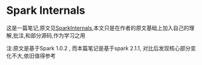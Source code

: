# Spark Internals

这是一篇笔记,原文见[SparkInternals](https://github.com/JerryLead/SparkInternals),本文只是在作者的原文基础上加入自己的理解,批注,和部分源码,作为学习之用

注:原文是基于Spark 1.0.2 , 而本篇笔记是基于spark 2.1.1, 对比后发现核心部分变化不大,依旧值得参考